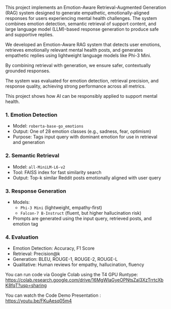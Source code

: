This project implements an Emotion-Aware Retrieval-Augmented Generation (RAG) system designed to generate empathetic, emotionally-aligned responses for users experiencing mental health challenges. The system combines emotion detection, semantic retrieval of support content, and large language model (LLM)-based response generation to produce safe and supportive replies.

We developed an Emotion-Aware RAG system that detects user emotions, retrieves emotionally relevant mental health posts, and generates empathetic replies using lightweight language models like Phi-3 Mini.

By combining retrieval with generation, we ensure safer, contextually grounded responses.

The system was evaluated for emotion detection, retrieval precision, and response quality, achieving strong performance across all metrics.

This project shows how AI can be responsibly applied to support mental health.


### 1. Emotion Detection
- Model: `roberta-base-go_emotions`
- Output: One of 28 emotion classes (e.g., sadness, fear, optimism)
- Purpose: Tags input query with dominant emotion for use in retrieval and generation

### 2. Semantic Retrieval
- Model: `all-MiniLM-L6-v2`
- Tool: FAISS index for fast similarity search
- Output: Top-k similar Reddit posts emotionally aligned with user query

### 3. Response Generation
- Models:
  - `Phi-3 Mini` (lightweight, empathy-first)
  - `Falcon-7 B-Instruct` (fluent, but higher hallucination risk)
- Prompts are generated using the input query, retrieved posts, and emotion tag

### 4. Evaluation
- Emotion Detection: Accuracy, F1 Score
- Retrieval: Precision@k
- Generation: BLEU, ROUGE-1, ROUGE-2, ROUGE-L
- Qualitative: Human reviews for empathy, hallucination, fluency


You can run code via Google Colab using the T4 GPU Runtype: https://colab.research.google.com/drive/16MgWIaGyeOPNtsZal3XzTrrtcXbK8fqT?usp=sharing

You can watch the Code Demo Presentation : https://youtu.be/FKuAesq05m4
